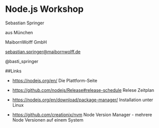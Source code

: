 # Node.js Workshop

Sebastian Springer

aus München

MaibornWolff GmbH

sebastian.springer@maibornwolff.de

@basti_springer

##Links

- https://nodejs.org/en/ Die Plattform-Seite
- https://github.com/nodejs/Release#release-schedule Relese Zeitplan

- https://nodejs.org/en/download/package-manager/ Installation unter Linux

- https://github.com/creationix/nvm Node Version Manager - mehrere Node Versionen auf einem System
